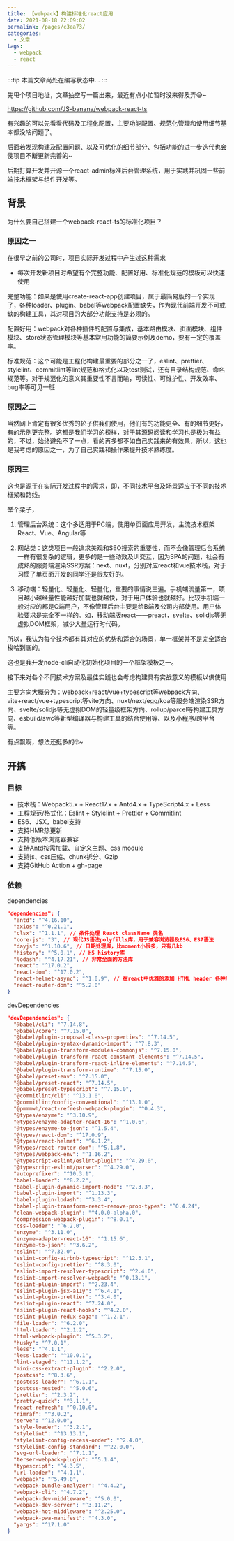 ```yaml
---
title: 【webpack】构建标准化react应用
date: 2021-08-18 22:09:02
permalink: /pages/c3ea73/
categories:
  - 文章
tags:
  - webpack
  - react
---
```


:::tip
本篇文章尚处在编写状态中...
:::

先甩个项目地址，文章抽空写一篇出来，最近有点小忙暂时没来得及弄😅~

<https://github.com/JS-banana/webpack-react-ts>

<!-- more -->

有兴趣的可以先看看代码及工程化配置，主要功能配置、规范化管理和使用细节基本都没啥问题了。

后面若发现构建及配置问题、以及可优化的细节部分、包括功能的进一步迭代也会使项目不断更新完善的~

后期打算开发并开源一个react-admin标准后台管理系统，用于实践并巩固一些前端技术框架与组件开发等。

## 背景

为什么要自己搭建一个webpack-react-ts的标准化项目？

### 原因之一

在很早之前的公司时，项目实际开发过程中产生过这种需求

- 每次开发新项目时希望有个完整功能、配置好用、标准化规范的模板可以快速使用

完整功能：如果是使用create-react-app创建项目，属于最简易版的一个实现了，各种loader、plugin、babel等webpack配置缺失，作为现代前端开发不可或缺的构建工具，其对项目的大部分功能支持是必须的。

配置好用：webpack对各种插件的配置与集成，基本路由模块、页面模块、组件模块、store状态管理模块等基本常用功能的简要示例及demo，要有一定的覆盖率。

标准规范：这个可能是工程化构建最重要的部分之一了，eslint、prettier、stylelint、commitlint等lint规范和格式化以及test测试，还有目录结构规范、命名规范等。对于规范化的意义其重要性不言而喻，可读性、可维护性、开发效率、bug率等可见一斑

### 原因之二

当然网上肯定有很多优秀的轮子供我们使用，他们有的功能更全、有的细节更好，有的示例更完整。这都是我们学习的榜样，对于其源码阅读和学习也是极为有益的，不过，始终避免不了一点，看的再多都不如自己实践来的有效果，所以，这也是我考虑的原因之一，为了自己实践和操作来提升技术熟练度。

### 原因三

这也是源于在实际开发过程中的需求，即，不同技术平台及场景适应于不同的技术框架和路线。

举个栗子，

1. 管理后台系统：这个多适用于PC端，使用单页面应用开发，主流技术框架 React、Vue、Angular等

2. 网站类：这类项目一般追求美观和SEO搜索的重要性，而不会像管理后台系统一样有很复杂的逻辑，更多的是一些动效及UI交互，因为SPA的问题，社会有成熟的服务端渲染SSR方案：next、nuxt，分别对应react和vue技术栈，对于习惯了单页面开发的同学还是很友好的。

3. 移动端：轻量化、轻量化、轻量化，重要的事情说三遍。手机端流量第一，项目越小越经量性能越好加载也就越快，对于用户体验也就越好。比较手机端一般对应的都是C端用户，不像管理后台主要是给B端及公司内部使用。用户体验要求是完全不一样的。如，移动端版react——preact，svelte、solidjs等无虚拟DOM框架，减少大量运行时代码。

所以，我认为每个技术都有其对应的优势和适合的场景，单一框架并不是完全适合梭哈到底的。

这也是我开发node-cli自动化初始化项目的一个框架模板之一。

接下来对各个不同技术方案及最佳实践也会考虑构建具有实战意义的模板以供使用

主要方向大概分为：webpack+react/vue+typescript等webpack方向、vite+react/vue+typescript等vite方向、nuxt/next/egg/koa等服务端渲染SSR方向、svelte/solidjs等无虚拟DOM的轻量级框架方向、rollup/parcel等构建工具方向、esbuild/swc等新型编译器与构建工具的结合使用等、以及小程序/跨平台等。

有点飘啊，想法还挺多的🤓~

## 开搞

### 目标

- 技术栈：Webpack5.x + React17.x + Antd4.x + TypeScript4.x + Less
- 工程规范/格式化：Eslint + Stylelint + Prettier + Commitlint
- ES6、JSX，babel支持
- 支持HMR热更新
- 支持低版本浏览器兼容
- 支持Antd按需加载、自定义主题、css module
- 支持js、css压缩、chunk拆分、Gzip
- 支持GitHub Action + gh-page

### 依赖

dependencies

```json
"dependencies": {
  "antd": "^4.16.10",
  "axios": "^0.21.1",
  "clsx": "^1.1.1", // 条件处理 React className 类名
  "core-js": "3", // 现代JS语法polyfills库，用于兼容浏览器及ES6、ES7语法
  "dayjs": "^1.10.6", // 日期处理库，比moment小很多，只有几kb
  "history": "^5.0.1", // H5 history库
  "lodash": "^4.17.21", // 非常全面的方法库
  "react": "^17.0.2",
  "react-dom": "^17.0.2",
  "react-helmet-async": "^1.0.9", // 在react中优雅的添加 HTML header 各种属性
  "react-router-dom": "^5.2.0"
}
```

devDependencies

```json
"devDependencies": {
  "@babel/cli": "^7.14.8",
  "@babel/core": "^7.15.0",
  "@babel/plugin-proposal-class-properties": "^7.14.5",
  "@babel/plugin-syntax-dynamic-import": "^7.8.3",
  "@babel/plugin-transform-modules-commonjs": "^7.15.0",
  "@babel/plugin-transform-react-constant-elements": "^7.14.5",
  "@babel/plugin-transform-react-inline-elements": "^7.14.5",
  "@babel/plugin-transform-runtime": "^7.15.0",
  "@babel/preset-env": "^7.15.0",
  "@babel/preset-react": "^7.14.5",
  "@babel/preset-typescript": "^7.15.0",
  "@commitlint/cli": "^13.1.0",
  "@commitlint/config-conventional": "^13.1.0",
  "@pmmmwh/react-refresh-webpack-plugin": "^0.4.3",
  "@types/enzyme": "^3.10.9",
  "@types/enzyme-adapter-react-16": "^1.0.6",
  "@types/enzyme-to-json": "^1.5.4",
  "@types/react-dom": "^17.0.9",
  "@types/react-helmet": "^6.1.2",
  "@types/react-router-dom": "^5.1.8",
  "@types/webpack-env": "^1.16.2",
  "@typescript-eslint/eslint-plugin": "^4.29.0",
  "@typescript-eslint/parser": "^4.29.0",
  "autoprefixer": "^10.3.1",
  "babel-loader": "^8.2.2",
  "babel-plugin-dynamic-import-node": "^2.3.3",
  "babel-plugin-import": "^1.13.3",
  "babel-plugin-lodash": "^3.3.4",
  "babel-plugin-transform-react-remove-prop-types": "^0.4.24",
  "clean-webpack-plugin": "^4.0.0-alpha.0",
  "compression-webpack-plugin": "^8.0.1",
  "css-loader": "^6.2.0",
  "enzyme": "^3.11.0",
  "enzyme-adapter-react-16": "^1.15.6",
  "enzyme-to-json": "^3.6.2",
  "eslint": "^7.32.0",
  "eslint-config-airbnb-typescript": "^12.3.1",
  "eslint-config-prettier": "^8.3.0",
  "eslint-import-resolver-typescript": "^2.4.0",
  "eslint-import-resolver-webpack": "^0.13.1",
  "eslint-plugin-import": "^2.23.4",
  "eslint-plugin-jsx-a11y": "^6.4.1",
  "eslint-plugin-prettier": "^3.4.0",
  "eslint-plugin-react": "^7.24.0",
  "eslint-plugin-react-hooks": "^4.2.0",
  "eslint-plugin-redux-saga": "^1.2.1",
  "file-loader": "^6.2.0",
  "html-loader": "^2.1.2",
  "html-webpack-plugin": "^5.3.2",
  "husky": "^7.0.1",
  "less": "^4.1.1",
  "less-loader": "^10.0.1",
  "lint-staged": "^11.1.2",
  "mini-css-extract-plugin": "^2.2.0",
  "postcss": "^8.3.6",
  "postcss-loader": "^6.1.1",
  "postcss-nested": "^5.0.6",
  "prettier": "^2.3.2",
  "pretty-quick": "^3.1.1",
  "react-refresh": "^0.10.0",
  "rimraf": "^3.0.2",
  "serve": "^12.0.0",
  "style-loader": "^3.2.1",
  "stylelint": "^13.13.1",
  "stylelint-config-recess-order": "^2.4.0",
  "stylelint-config-standard": "^22.0.0",
  "svg-url-loader": "^7.1.1",
  "terser-webpack-plugin": "^5.1.4",
  "typescript": "^4.3.5",
  "url-loader": "^4.1.1",
  "webpack": "^5.49.0",
  "webpack-bundle-analyzer": "^4.4.2",
  "webpack-cli": "^4.7.2",
  "webpack-dev-middleware": "^5.0.0",
  "webpack-dev-server": "^3.11.2",
  "webpack-hot-middleware": "^2.25.0",
  "webpack-pwa-manifest": "^4.3.0",
  "yargs": "^17.1.0"
}
```
